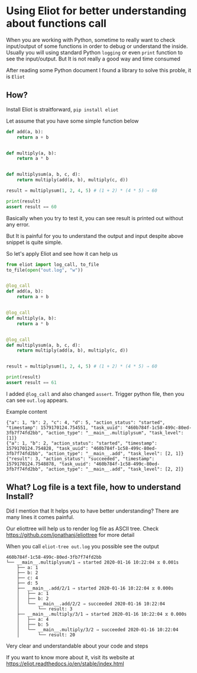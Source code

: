 # Using Eliot for better understanding about functions call

When you are working with Python, sometime to really want to check input/output of some functions in order to debug or understand the inside. Usually you will using standard Python `logging` or even `print` function to see the input/output. But It is not really a good way and time consumed

After reading some Python document I found a library to solve this proble, it is `Eliot`

## How?

Install Eliot is straitforward, `pip install eliot`

Let assume that you have some simple function below

```python
def add(a, b):
    return a + b


def multiply(a, b):
    return a * b


def multiplysum(a, b, c, d):
    return multiply(add(a, b), multiply(c, d))

result = multiplysum(1, 2, 4, 5) # (1 + 2) * (4 * 5) ⇒ 60

print(result)
assert result == 60

```

Basically when you try to test it, you can see result is printed out without any error.

But It is painful for you to understand the output and input despite above snippet is quite simple.

So let's apply Eliot and see how it can help us


```python
from eliot import log_call, to_file
to_file(open("out.log", "w"))


@log_call
def add(a, b):
    return a + b


@log_call
def multiply(a, b):
    return a * b


@log_call
def multiplysum(a, b, c, d):
    return multiply(add(a, b), multiply(c, d))


result = multiplysum(1, 2, 4, 5) # (1 + 2) * (4 * 5) ⇒ 60

print(result)
assert result == 61

```

I added `@log_call` and also changed `assert`. Trigger python file, then you can see `out.log` appears.

Example content

```
{"a": 1, "b": 2, "c": 4, "d": 5, "action_status": "started", "timestamp": 1579170124.754551, "task_uuid": "460b784f-1c58-499c-80ed-3fb7f74fd2bb", "action_type": "__main__.multiplysum", "task_level": [1]}
{"a": 1, "b": 2, "action_status": "started", "timestamp": 1579170124.754828, "task_uuid": "460b784f-1c58-499c-80ed-3fb7f74fd2bb", "action_type": "__main__.add", "task_level": [2, 1]}
{"result": 3, "action_status": "succeeded", "timestamp": 1579170124.7548878, "task_uuid": "460b784f-1c58-499c-80ed-3fb7f74fd2bb", "action_type": "__main__.add", "task_level": [2, 2]}
```

## What? Log file is a text file, how to understand Install?

Did I mention that It helps you to have better understanding? There are many lines it comes painful.

Our eliottree will help us to render log file as ASCII tree. Check https://github.com/jonathanj/eliottree for more detail

When you call `eliot-tree out.log` you possible see the output

```
460b784f-1c58-499c-80ed-3fb7f74fd2bb
└── __main__.multiplysum/1 ⇒ started 2020-01-16 10:22:04 ⧖ 0.001s
    ├── a: 1
    ├── b: 2
    ├── c: 4
    ├── d: 5
    ├── __main__.add/2/1 ⇒ started 2020-01-16 10:22:04 ⧖ 0.000s
    │   ├── a: 1
    │   ├── b: 2
    │   └── __main__.add/2/2 ⇒ succeeded 2020-01-16 10:22:04
    │       └── result: 3
    ├── __main__.multiply/3/1 ⇒ started 2020-01-16 10:22:04 ⧖ 0.000s
    │   ├── a: 4
    │   ├── b: 5
    │   └── __main__.multiply/3/2 ⇒ succeeded 2020-01-16 10:22:04
    │       └── result: 20
```

Very clear and understandable about your code and steps

If you want to know more about it, visit its website at https://eliot.readthedocs.io/en/stable/index.html

